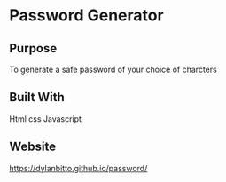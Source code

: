# Password Generator 

## Purpose
To generate a safe password of your choice of charcters

## Built With
Html
css
Javascript 

## Website
https://dylanbitto.github.io/password/

##
